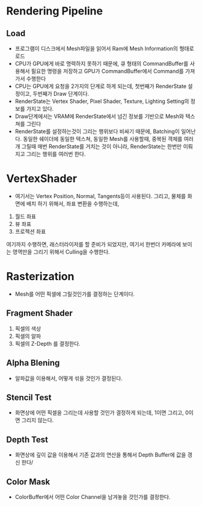 # Rendering Pipeline

## Load
* 프로그램이 디스크에서 Mesh파일을 읽어서 Ram에 Mesh Information의 형태로 로드
* CPU가 GPU에게 바로 명력하지 못하기 때문에, 큐 형태의 CommandBuffer를 사용해서 필요한 명령을 저장하고 GPU가 CommandBuffer에서 Command를 가져가서 수행한다
* CPU는 GPU에게 요청을 2가지의 단계로 하게 되는데, 첫번째가 RenderState 설정이고, 두번째가 Draw 단계이다.
* RenderState는 Vertex Shader, Pixel Shader, Texture, Lighting Setting의 정보를 가지고 있다.
* Draw단계에서는 VRAM에 RenderState에서 넘긴 정보를 기반으로 Mesh와 텍스쳐를 그린다
* RenderState를 설정하는것이 그리는 행위보다 비싸기 때문에, Batching이 일어난다. 동일한 쉐이더에 동일한 텍스쳐, 동일한 Mesh를 사용할때, 중복된 객체를 여러개 그릴때 매번 RenderState를 거치는 것이 아니라, RenderState는 한번만 이뤄지고 그리는 행위를 여러번 한다.

# VertexShader
+ 여기서는 Vertex Position, Normal, Tangents등이 사용된다. 그리고, 물체를 화면에 배치 하기 위해서, 좌표 변환을 수행하는데, 

1. 월드 좌표
2. 뷰 좌표
3. 프로젝션 좌표

여기까지 수행하면, 래스터라이저를 할 준비가 되었지만, 여기서 한번더 카메라에 보이는 영역만을 그리기 위해서 Culling을 수행한다.

# Rasterization
+ Mesh를 어떤 픽셀에 그릴것인가를 결정하는 단계이다.

## Fragment Shader

1. 픽셀의 색상
2. 픽셀의 알파
3. 픽셀의 Z-Depth
를 결정한다.

## Alpha Blening
+ 알파값을 이용해서, 어떻게 섞을 것인가 결정된다.

## Stencil Test
+ 화면상에 어떤 픽셀을 그리는데 사용할 것인가 결정하게 되는데, 1이면 그리고, 0이면 그리지 않는다.

## Depth Test
+ 화면상에 깊이 값을 이용해서 기존 값과의 연산을 통해서 Depth Buffer에 값을 갱신 한다/

## Color Mask
+ ColorBuffer에서 어떤 Color Channel을 남겨놓을 것인가를 결정한다.






